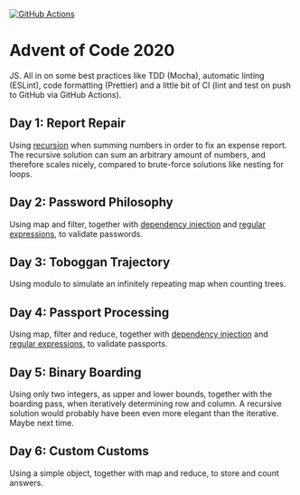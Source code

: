 [![GitHub Actions](https://github.com/meliasson/advent-of-code/workflows/CI/badge.svg)](https://github.com/meliasson/advent-of-code/actions?query=workflow%3ACI)

# Advent of Code 2020

JS. All in on some best practices like TDD (Mocha), automatic linting (ESLint), code formatting (Prettier) and a little bit of CI (lint and test on push to GitHub via GitHub Actions).

## Day 1: Report Repair

Using [recursion](https://en.wikipedia.org/wiki/Recursion#In_computer_science) when summing numbers in order to fix an expense report. The recursive solution can sum an arbitrary amount of numbers, and therefore scales nicely, compared to brute-force solutions like nesting for loops.

## Day 2: Password Philosophy

Using map and filter, together with [dependency injection](https://en.wikipedia.org/wiki/Dependency_injection) and [regular expressions](https://en.wikipedia.org/wiki/Regular_expression), to validate passwords.

## Day 3: Toboggan Trajectory

Using modulo to simulate an infinitely repeating map when counting trees.

## Day 4: Passport Processing

Using map, filter and reduce, together with [dependency injection](https://en.wikipedia.org/wiki/Dependency_injection) and [regular expressions](https://en.wikipedia.org/wiki/Regular_expression), to validate passports.

## Day 5: Binary Boarding

Using only two integers, as upper and lower bounds, together with the boarding pass, when iteratively determining row and column. A recursive solution would probably have been even more elegant than the iterative. Maybe next time.

## Day 6: Custom Customs

Using a simple object, together with map and reduce, to store and count answers.
